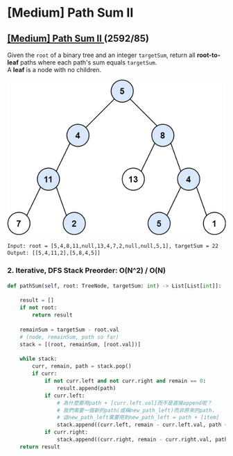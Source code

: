 # \[Medium\] Path Sum II

## [\[Medium\] Path Sum II ](https://leetcode.com/problems/path-sum-ii/)                  \(2592/85\)

Given the `root` of a binary tree and an integer `targetSum`, return all **root-to-leaf** paths where each path's sum equals `targetSum`.  
A **leaf** is a node with no children.

![](../../.gitbook/assets/image%20%2832%29.png)



```text
Input: root = [5,4,8,11,null,13,4,7,2,null,null,5,1], targetSum = 22
Output: [[5,4,11,2],[5,8,4,5]]
```

### 2. Iterative, DFS Stack Preorder: O\(N^2\) / O\(N\) 

```python
def pathSum(self, root: TreeNode, targetSum: int) -> List[List[int]]:

    result = []
    if not root:
        return result

    remainSum = targetSum - root.val
    # (node, remainSum, path so far)
    stack = [(root, remainSum, [root.val])]

    while stack:
        curr, remain, path = stack.pop()
        if curr:
            if not curr.left and not curr.right and remain == 0:
                result.append(path)
            if curr.left:
                # 為什麼要用path + [curr.left.val]而不是直接append呢？
                # 我們需要一個新的path(或稱new_path_left)而非原來的path，
                # 這new_path_left需要用到new_path_left = path + [item]
                stack.append((curr.left, remain - curr.left.val, path + [curr.left.val]))
            if curr.right:
                stack.append((curr.right, remain - curr.right.val, path + [curr.right.val]))
    return result
```

